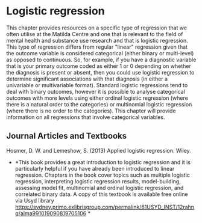 # Logistic regression

This chapter provides resources on a specific type of regression that we often utilise at the Matilda Centre and one that is relevant to the field of mental health and substance use research and that is logistic regression. This type of regression differs from regular "linear" regression given that the outcome variable is considered categorical (either binary or multi-level) as opposed to continuous. So, for example, if you have a diagnostic variable that is your primary outcome coded as either 1 or 0 depending on whether the diagnosis is present or absent, then you could use logistic regression to determine significant associations with that diagnosis (in either a univariable or multivariable format). Standard logistic regressions tend to deal with binary outcomes, however it is possible to analyse categorical outcomes with more levels using either ordinal logistic regression (where there is a natural order to the categories) or multinomial logistic regression (where there is no order to the categories). This chapter will provide information on all regressions that involve categorical variables.   

## Journal Articles and Textbooks

Hosmer, D. W. and Lemeshow, S. (2013) Applied logistic regression. Wiley. 

- *This book provides a great introduction to logistic regression and it is particularly helpful if you have already been introduced to linear regression. Chapters in the book cover topics such as multiple logistic regression, interpreting logistic regression results, model-building, assessing model fit, multinomial and ordinal logistic regression, and correlated binary data. A copy of this textbook is available free online via Usyd library https://sydney.primo.exlibrisgroup.com/permalink/61USYD_INST/12rahnq/alma991019090819705106 *

